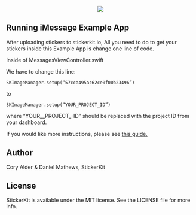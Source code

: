 <p align="center">
  <img src ="https://app.stickerkit.io/images/StickerKit-Logo-Text.png" />
</p>


## Running iMessage Example App

After uploading stickers to stickerkit.io, All you need to do to get your stickers inside this Example App is change one line of code.

Inside of MessagesViewController.swift

We have to change this line:

```
SKImageManager.setup(“57cca495ac62ce0f00b23496”)
```

to

```
SKImageManager.setup(“YOUR_PROJECT_ID”)
```

where “YOUR__PROJECT_-ID” should be replaced with the project ID from your dashboard.

If you would like more instructions, please see [this guide.](https://medium.com/@dmathewwws/using-stickerkit-to-build-an-imessage-sticker-app-28d301ee745d#.6vdnqrioi)


## Author

Cory Alder & Daniel Mathews, StickerKit

## License

StickerKit is available under the MIT license. See the LICENSE file for more info.